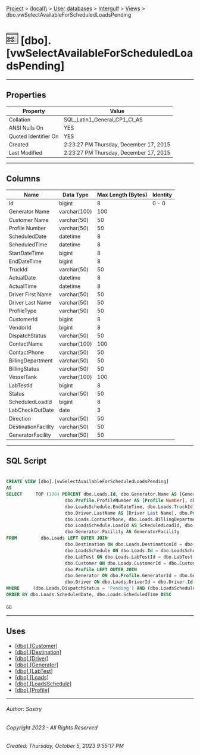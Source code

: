 #### 

[Project](../../../../index.md) > [(local)\\](../../../index.md) > [User databases](../../index.md) > [Intergulf](../index.md) > [Views](Views.md) > dbo.vwSelectAvailableForScheduledLoadsPending

# ![Views](../../../../Images/View32.png) [dbo].[vwSelectAvailableForScheduledLoadsPending]

---

## <a name="#properties"></a>Properties

| Property | Value |
|---|---|
| Collation | SQL_Latin1_General_CP1_CI_AS |
| ANSI Nulls On | YES |
| Quoted Identifier On | YES |
| Created | 2:23:27 PM Thursday, December 17, 2015 |
| Last Modified | 2:23:27 PM Thursday, December 17, 2015 |


---

## <a name="#columns"></a>Columns

| Name | Data Type | Max Length (Bytes) | Identity |
|---|---|---|---|
| Id | bigint | 8 | 0 - 0 |
| Generator Name | varchar(100) | 100 |  |
| Customer Name | varchar(50) | 50 |  |
| Profile Number | varchar(50) | 50 |  |
| ScheduledDate | datetime | 8 |  |
| ScheduledTime | datetime | 8 |  |
| StartDateTime | bigint | 8 |  |
| EndDateTime | bigint | 8 |  |
| TruckId | varchar(50) | 50 |  |
| ActualDate | datetime | 8 |  |
| ActualTime | datetime | 8 |  |
| Driver First Name | varchar(50) | 50 |  |
| Driver Last Name | varchar(50) | 50 |  |
| ProfileType | varchar(50) | 50 |  |
| CustomerId | bigint | 8 |  |
| VendorId | bigint | 8 |  |
| DispatchStatus | varchar(50) | 50 |  |
| ContactName | varchar(100) | 100 |  |
| ContactPhone | varchar(50) | 50 |  |
| BillingDepartment | varchar(50) | 50 |  |
| BillingStatus | varchar(50) | 50 |  |
| VesselTank | varchar(100) | 100 |  |
| LabTestId | bigint | 8 |  |
| Status | varchar(50) | 50 |  |
| ScheduledLoadId | bigint | 8 |  |
| LabCheckOutDate | date | 3 |  |
| Direction | varchar(50) | 50 |  |
| DestinationFacility | varchar(50) | 50 |  |
| GeneratorFacility | varchar(50) | 50 |  |


---

## <a name="#sqlscript"></a>SQL Script

```sql

CREATE VIEW [dbo].[vwSelectAvailableForScheduledLoadsPending]
AS
SELECT     TOP (100) PERCENT dbo.Loads.Id, dbo.Generator.Name AS [Generator Name], dbo.Customer.Name AS [Customer Name], 
                      dbo.Profile.ProfileNumber AS [Profile Number], dbo.Loads.ScheduledDate, dbo.Loads.ScheduledTime, dbo.LoadsSchedule.StartDateTime, 
                      dbo.LoadsSchedule.EndDateTime, dbo.Loads.TruckId, dbo.Loads.ActualDate, dbo.Loads.ActualTime, dbo.Driver.FirstName AS [Driver First Name], 
                      dbo.Driver.LastName AS [Driver Last Name], dbo.Profile.ProfileType, dbo.Loads.CustomerId, dbo.Loads.VendorId, dbo.Loads.DispatchStatus, dbo.Loads.ContactName, 
                      dbo.Loads.ContactPhone, dbo.Loads.BillingDepartment, dbo.Loads.BillingStatus, dbo.Loads.VesselTank, dbo.Loads.LabTestId, dbo.LabTest.Status, 
                      dbo.LoadsSchedule.LoadId AS ScheduledLoadId, dbo.LoadsSchedule.LabCheckOutDate, dbo.Profile.Direction, dbo.Destination.Facility AS DestinationFacility, 
                      dbo.Generator.Facility AS GeneratorFacility
FROM         dbo.Loads LEFT OUTER JOIN
                      dbo.Destination ON dbo.Loads.DestinationId = dbo.Destination.Id LEFT OUTER JOIN
                      dbo.LoadsSchedule ON dbo.Loads.Id = dbo.LoadsSchedule.LoadId LEFT OUTER JOIN
                      dbo.LabTest ON dbo.Loads.LabTestId = dbo.LabTest.Id LEFT OUTER JOIN
                      dbo.Customer ON dbo.Loads.CustomerId = dbo.Customer.Id LEFT OUTER JOIN
                      dbo.Profile LEFT OUTER JOIN
                      dbo.Generator ON dbo.Profile.GeneratorId = dbo.Generator.Id ON dbo.Loads.ProfileId = dbo.Profile.Id LEFT OUTER JOIN
                      dbo.Driver ON dbo.Loads.DriverId = dbo.Driver.Id
WHERE     (dbo.Loads.DispatchStatus = 'Pending') AND (dbo.LoadsSchedule.LabCheckOutDate IS NULL) AND (dbo.LoadsSchedule.LoadId IS NULL)
ORDER BY dbo.Loads.ScheduledDate, dbo.Loads.ScheduledTime DESC

GO

```


---

## <a name="#uses"></a>Uses

* [[dbo].[Customer]](../Tables/dbo_Customer.md)
* [[dbo].[Destination]](../Tables/dbo_Destination.md)
* [[dbo].[Driver]](../Tables/dbo_Driver.md)
* [[dbo].[Generator]](../Tables/dbo_Generator.md)
* [[dbo].[LabTest]](../Tables/dbo_LabTest.md)
* [[dbo].[Loads]](../Tables/dbo_Loads.md)
* [[dbo].[LoadsSchedule]](../Tables/dbo_LoadsSchedule.md)
* [[dbo].[Profile]](../Tables/dbo_Profile.md)


---

###### Author:  Sastry

###### Copyright 2023 - All Rights Reserved

###### Created: Thursday, October 5, 2023 9:55:17 PM

